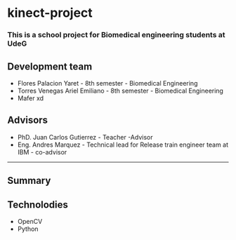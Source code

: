 # kinect-project
 
### This is a school project for Biomedical engineering students at UdeG
 
## Development team
 
- Flores Palacion Yaret - 8th semester - Biomedical Engineering 
- Torres Venegas Ariel Emiliano - 8th semester - Biomedical Engineering
- Mafer xd

## Advisors

 - PhD. Juan Carlos Gutierrez - Teacher -Advisor
 - Eng. Andres Marquez - Technical lead for Release train engineer team at IBM - co-advisor
 
---

## Summary

## Technolodies
 
 - OpenCV
 - Python

